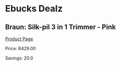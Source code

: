 
# Ebucks Dealz
## Braun: Silk-pil 3 in 1 Trimmer - Pink
[Product Page](https://www.ebucks.com/web/shop/productSelected.do?prodId=1018704874&catId=1186086453)

Price: R429.00

Savings: 20.0


	